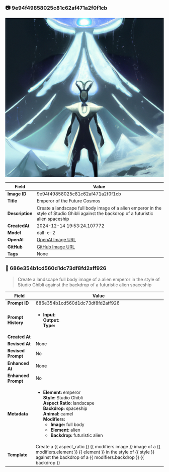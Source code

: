 

### 📷 9e94f49858025c81c62af471a2f0f1cb 


![data.id](./9e94f49858025c81c62af471a2f0f1cb.jpg)


| Field          | Value                                                                                                                     |
|----------------|---------------------------------------------------------------------------------------------------------------------------|
| **Image ID**             | 9e94f49858025c81c62af471a2f0f1cb                                                                                                             |
| **Title**           | Emperor of the Future Cosmos                                                                                                       |
| **Description**           | Create a landscape full body image of a alien emperor in the style of Studio Ghibli against the backdrop of a futuristic alien spaceship                                                                                                       |
| **CreatedAt**        | 2024-12-14 19:53:24.107772                                                                                                        |
| **Model**        | dall-e-2                                                                                                        |
| **OpenAI**         | [OpenAI Image URL](https://oaidalleapiprodscus.blob.core.windows.net/private/org-TZj0gKpq3CiXdXNznVOkBYav/user-t5KW5S6yYiCS0u4yDWasqnEP/img-NjwkmkP4VcGoRtYvbDfzJmof.png?st=2024-12-14T18%3A53%3A17Z&se=2024-12-14T20%3A53%3A17Z&sp=r&sv=2024-08-04&sr=b&rscd=inline&rsct=image/png&skoid=d505667d-d6c1-4a0a-bac7-5c84a87759f8&sktid=a48cca56-e6da-484e-a814-9c849652bcb3&skt=2024-12-14T03%3A32%3A13Z&ske=2024-12-15T03%3A32%3A13Z&sks=b&skv=2024-08-04&sig=7cgZxz7FWb3RdQ2qpvSQEklKqqoHmOYHvA0%2BJxKzEIo%3D)                                                                                |
| **GitHub**         | [GitHub Image URL](https://raw.githubusercontent.com/Caneta-Silva/studio-ghibli/refs/heads/main/images/9e94f49858025c81c62af471a2f0f1cb/9e94f49858025c81c62af471a2f0f1cb.jpg)                                                                                |
| **Tags**       | None                                                                                                                   |

### 📜 686e354b1cd560d1dc73df8fd2aff926

> Create a landscape full body image of a alien emperor in the style of Studio Ghibli against the backdrop of a futuristic alien spaceship

| Field          | Value                                                                                                                                                                      |
|----------------|----------------------------------------------------------------------------------------------------------------------------------------------------------------------------|
| **Prompt ID**  | 686e354b1cd560d1dc73df8fd2aff926                                                                                                                                                            |
| **Prompt History** | <ul><li>**Input:**  <br> **Output:**  <br> **Type:** </li></ul> |
| **Created At** |                                                                                                                                                    |
| **Revised At** | None                                                                                                                                                   |
| **Revised Prompt** | No                                                                                                                                                                      |
| **Enhanced At** | None                                                                                                                                                  |
| **Enhanced Prompt** | No                                                                                                                                                                    |
| **Metadata**   | <ul><li>**Element:** emperor <br> **Style:** Studio Ghibli <br> **Aspect Ratio:** landscape <br> **Backdrop:** spaceship <br> **Animal:** camel <br> **Modifiers:**<ul><li>**Image:** full body</li><li>**Element:** alien</li><li>**Backdrop:** futuristic alien</li></ul></li></ul> |
| **Template**   | Create a {{ aspect_ratio }} {{ modifiers.image }} image of a {{ modifiers.element }} {{ element }} in the style of {{ style }} against the backdrop of a {{ modifiers.backdrop }} {{ backdrop }}                                                                                                                                           |


